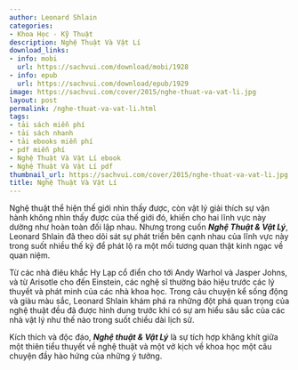 ```yaml
---
author: Leonard Shlain
categories:
- Khoa Học - Kỹ Thuật
description: Nghệ Thuật Và Vật Lí
download_links:
- info: mobi
  url: https://sachvui.com/download/mobi/1928
- info: epub
  url: https://sachvui.com/download/epub/1929
image: https://sachvui.com/cover/2015/nghe-thuat-va-vat-li.jpg
layout: post
permalink: /nghe-thuat-va-vat-li.html
tags:
- tải sách miễn phí
- tải sách nhanh
- tải ebooks miễn phí
- pdf miễn phí
- Nghệ Thuật Và Vật Lí ebook
- Nghệ Thuật Và Vật Lí pdf
thumbnail_url: https://sachvui.com/cover/2015/nghe-thuat-va-vat-li.jpg
title: Nghệ Thuật Và Vật Lí
---
```


 <div class="item-desc text-justify"> <p>Nghệ thuật thể hiện thế giới nhìn thấy được, còn vật lý giải thích sự vận hành không nhìn thấy được của thế giới đó, khiến cho hai lĩnh vực này dường như hoàn toàn đối lập nhau. Nhưng trong cuốn <em><strong>Nghệ Thuật &amp; Vật Lý</strong></em>, Leonard Shlain đã theo dõi sát sự phát triển bên cạnh nhau của lĩnh vực này trong suốt nhiều thế kỷ để phát lộ ra một mối tương quan thật kinh ngạc về quan niệm.</p><p>Từ các nhà điêu khắc Hy Lạp cổ điển cho tới Andy Warhol và Jasper Johns, và từ Arisotle cho đến Einstein, các nghệ sĩ thường báo hiệu trước các lý thuyết và phát minh của các nhà khoa học. Trong câu chuyện kể sống động và giàu màu sắc, Leonard Shlain khám phá ra những đột phá quan trọng của nghệ thuật đều đã được hình dung trước khi có sự am hiểu sâu sắc của các nhà vật lý như thế nào trong suốt chiều dài lịch sử.</p><p>Kích thích và độc đáo, <em><strong>Nghệ thuật &amp; Vật Lý</strong></em> là sự tích hợp khăng khít giữa một thiên tiểu thuyết về nghệ thuật và một vở kịch về khoa học một câu chuyện đầy hào hứng của những ý tưởng.</p> </div>